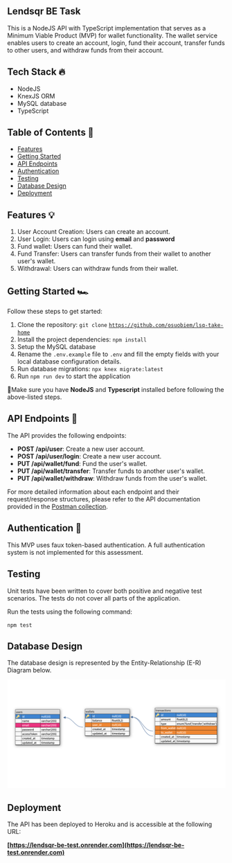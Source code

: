 ## Lendsqr BE Task

This is a NodeJS API with TypeScript implementation that serves as a Minimum Viable Product (MVP) for wallet functionality. The wallet service enables users to create an account, login, fund their account, transfer funds to other users, and withdraw funds from their account.

## Tech Stack 🔥

- NodeJS
- KnexJS ORM
- MySQL database
- TypeScript

## Table of Contents 📖

- [Features](#features)
- [Getting Started](#getting-started)
- [API Endpoints](#api-endpoints)
- [Authentication](#authentication)
- [Testing](#testing)
- [Database Design](#database-design)
- [Deployment](#deployment)

## Features 💡

1.  User Account Creation: Users can create an account.
2.  User Login: Users can login using **email** and **password**
3.  Fund wallet: Users can fund their wallet.
4.  Fund Transfer: Users can transfer funds from their wallet to another user's wallet.
5.  Withdrawal: Users can withdraw funds from their wallet.

## Getting Started 🏎️

Follow these steps to get started:

1.  Clone the repository: `git clone` [`https://github.com/osuobiem/lsq-take-home`](https://github.com/osuobiem/lsq-take-home)
2.  Install the project dependencies: `npm install`
3.  Setup the MySQL database
4.  Rename the `.env.example` file to `.env` and fill the empty fields with your local database configuration details.
5.  Run database migrations: `npx knex migrate:latest`
6.  Run `npm run dev` to start the application

🚨Make sure you have **NodeJS** and **Typescript** installed before following the above-listed steps.

## **API Endpoints 🚪**

The API provides the following endpoints:

- **POST /api/user**: Create a new user account.
- **POST /api/user/login**: Create a new user account.
- **PUT /api/wallet/fund**: Fund the user's wallet.
- **PUT /api/wallet/transfer**: Transfer funds to another user's wallet.
- **PUT /api/wallet/withdraw**: Withdraw funds from the user's wallet.

For more detailed information about each endpoint and their request/response structures, please refer to the API documentation provided in the [Postman collection](https://www.postman.com/red-sunset-250380/workspace/my-workspace/collection/5115719-35c0dfea-70cc-4e65-945b-6c01c2d1c275?action=share&creator=5115719).

## **Authentication 🔐**

This MVP uses faux token-based authentication. A full authentication system is not implemented for this assessment.

## **Testing**

Unit tests have been written to cover both positive and negative test scenarios. The tests do not cover all parts of the application.

Run the tests using the following command:

```plaintext
npm test
```

## **Database Design**

The database design is represented by the Entity-Relationship (E-R) Diagram below.

![Alt text](assets/erd.png)

## **Deployment**

The API has been deployed to Heroku and is accessible at the following URL:

**[https://lendsqr-be-test.onrender.com](https://lendsqr-be-test.onrender.com)**
